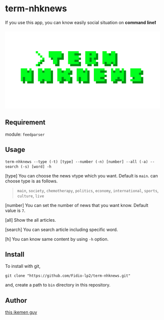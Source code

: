 # term-nhknews

If you use this app, you can know easily social situation on **command line❗️**

![icon](icon.png)

## Requirement

module:
`feedparser`

## Usage

```
term-nhknews --type (-t) [type] --number (-n) [number] --all (-a) --search (-s) [word] -h
```
[type]
You can choose the news vtype which you want. Default is `main`. can choose type is as follows.

> `main`, `society`, `chemotherapy`, `politics`, `economy`, `international`, `sports`, `culture`, `live`

[number]
You can set the number of news that you want know. Default value is `7`.

[all]
Show the all articles.

[search]
You can search article including specific word.

[h]
You can know same content by using `-h` option.

## Install

To install with git,

```
git clone "https://github.com/Fidio-lp2/term-nhknews.git"
```

and, create a path to `bin` directory in this repository.

## Author

[this ikemen guy](https://github.com/Fidio-lp2)
